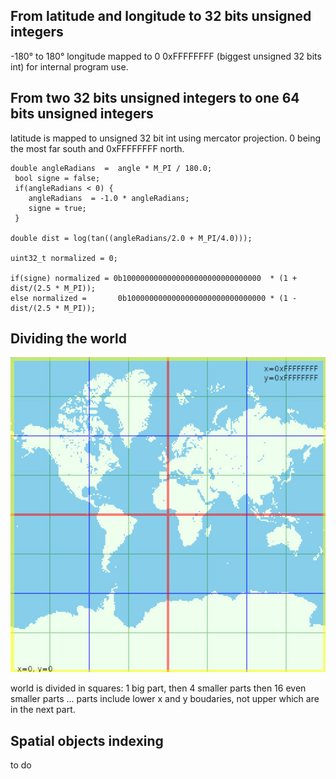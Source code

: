 ## From latitude and longitude to 32 bits unsigned integers
-180° to 180° longitude mapped to 0 0xFFFFFFFF (biggest unsigned 32 bits int) for internal program use.
## From two 32 bits unsigned integers to one 64 bits unsigned integers
latitude is mapped to unsigned 32 bit int using mercator projection.
0 being the most far south and 0xFFFFFFFF north.
    
    double angleRadians  =  angle * M_PI / 180.0;
     bool signe = false;
     if(angleRadians < 0) {
        angleRadians  = -1.0 * angleRadians;
        signe = true;
     }
    
    double dist = log(tan((angleRadians/2.0 + M_PI/4.0)));
    
    uint32_t normalized = 0;
    
    if(signe) normalized = 0b1000000000000000000000000000000  * (1 + dist/(2.5 * M_PI));
    else normalized =       0b1000000000000000000000000000000 * (1 - dist/(2.5 * M_PI));


## Dividing the world
![image](world.jpg)

world is divided in squares:
1 big part, then 4 smaller parts then 16 even smaller parts ... parts include lower x and y boudaries, not upper which are in the next part.
## Spatial objects indexing
to do
